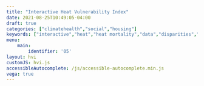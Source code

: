 ```yaml
---
title: "Interactive Heat Vulnerability Index"
date: 2021-08-25T10:49:05-04:00
draft: true
categories: ["climatehealth","social","housing"]
keywords: ["interactive","heat","heat mortality","data","disparities","disparity","inequity","inequality","health disparities","vulnerability","heat-related illness","weather"]
menu:
    main:
        identifier: '05'
layout: hvi
customJS: hvi.js
accessibleAutocomplete: /js/accessible-autocomplete.min.js
vega: true
---
```


